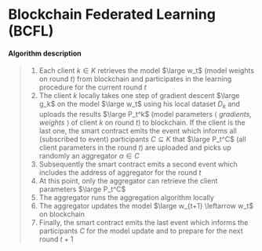 # Blockchain Federated Learning (BCFL)

#### Algorithm description

> 1. Each client $k\in K$ retrieves the model $\large w_t$ (model weights on round $t$) from blockchain and participates in the learning procedure for the current round $t$
> 2. The client $k$ locally takes one step of gradient descent $\large g_k$ on the model $\large w_t$ using his local dataset $D_k$ and uploads the results $\large P_t^k$ (model parameters $\big \langle$ *gradients, weights* $\big \rangle$ of client $k$ on round $t$) to blockchain. If the client is the last one, the smart contract emits the event which informs all (subscribed to event) participants $C \subseteq K$ that $\large P_t^C$ (all client parameters in the round $t$) are uploaded and picks up randomly an aggregator $\alpha \in C$
> 3. Subsequently the smart contract emits a second event which includes the address of aggregator for the round $t$
> 4. At this point, only the aggregator can retrieve the client parameters $\large P_t^C$
> 5. The aggregator runs the aggregation algorithm locally
> 6. The aggregator updates the model $\large w_{t+1} \leftarrow w_t$ on blockchain
> 7. Finally, the smart contract emits the last event which informs the participants $C$ for the model update and to prepare for the next round $t+1$
